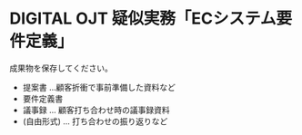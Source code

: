 # DIGITAL OJT 疑似実務「ECシステム要件定義」

成果物を保存してください。

* 提案書 ...顧客折衝で事前準備した資料など
* 要件定義書
* 議事録 ... 顧客打ち合わせ時の議事録資料
* (自由形式) ... 打ち合わせの振り返りなど
